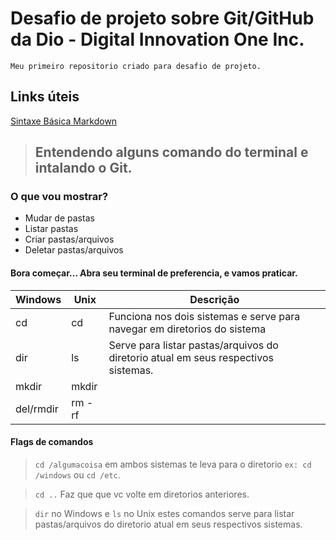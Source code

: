 # Desafio de projeto sobre Git/GitHub da Dio - Digital Innovation One Inc.

    Meu primeiro repositorio criado para desafio de projeto.

## Links úteis
[Sintaxe Básica Markdown](https://www.markdownguide.org/basic-syntax/)



> ## Entendendo alguns comando do terminal e intalando o Git.


### O que vou mostrar?
- Mudar de pastas
- Listar pastas
- Criar pastas/arquivos
- Deletar pastas/arquivos


#### Bora começar... Abra seu terminal de preferencia, e vamos praticar.

| Windows       | Unix      | Descrição |
|---------------|-----------|-----------|
| cd            | cd        | Funciona nos dois sistemas e serve para navegar em diretorios do sistema |
| dir           | ls        | Serve para listar pastas/arquivos do diretorio atual em seus respectivos sistemas. |
| mkdir         | mkdir     |           |
| del/rmdir     | rm -rf    |           |


#### Flags de comandos

> ``cd /algumacoisa`` em ambos sistemas te leva para o diretorio ``ex: cd /windows`` ou ``cd /etc``.

> ``cd ..`` Faz que que vc volte em diretorios anteriores.

> ``dir`` no Windows e ``ls`` no Unix estes comandos serve para listar pastas/arquivos do diretorio atual em seus respectivos sistemas.